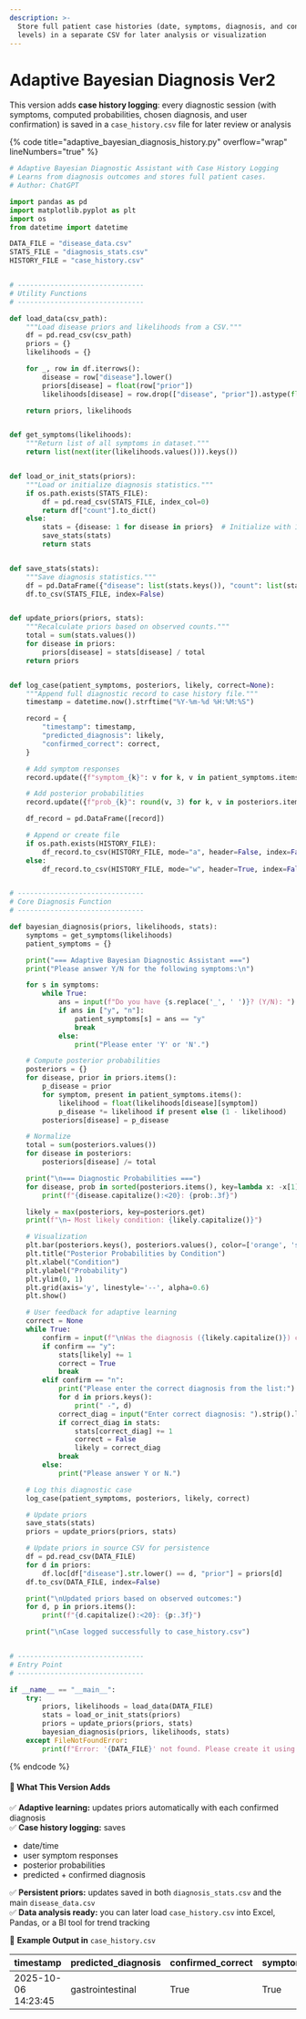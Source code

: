 ```yaml
---
description: >-
  Store full patient case histories (date, symptoms, diagnosis, and confidence
  levels) in a separate CSV for later analysis or visualization
---
```


# Adaptive Bayesian Diagnosis Ver2

This version adds **case history logging**: every diagnostic session (with symptoms, computed probabilities, chosen diagnosis, and user confirmation) is saved in a `case_history.csv` file for later review or analysis

{% code title="adaptive_bayesian_diagnosis_history.py" overflow="wrap" lineNumbers="true" %}
```python
# Adaptive Bayesian Diagnostic Assistant with Case History Logging
# Learns from diagnosis outcomes and stores full patient cases.
# Author: ChatGPT

import pandas as pd
import matplotlib.pyplot as plt
import os
from datetime import datetime

DATA_FILE = "disease_data.csv"
STATS_FILE = "diagnosis_stats.csv"
HISTORY_FILE = "case_history.csv"


# -------------------------------
# Utility Functions
# -------------------------------

def load_data(csv_path):
    """Load disease priors and likelihoods from a CSV."""
    df = pd.read_csv(csv_path)
    priors = {}
    likelihoods = {}

    for _, row in df.iterrows():
        disease = row["disease"].lower()
        priors[disease] = float(row["prior"])
        likelihoods[disease] = row.drop(["disease", "prior"]).astype(float).to_dict()

    return priors, likelihoods


def get_symptoms(likelihoods):
    """Return list of all symptoms in dataset."""
    return list(next(iter(likelihoods.values())).keys())


def load_or_init_stats(priors):
    """Load or initialize diagnosis statistics."""
    if os.path.exists(STATS_FILE):
        df = pd.read_csv(STATS_FILE, index_col=0)
        return df["count"].to_dict()
    else:
        stats = {disease: 1 for disease in priors}  # Initialize with 1 for stability
        save_stats(stats)
        return stats


def save_stats(stats):
    """Save diagnosis statistics."""
    df = pd.DataFrame({"disease": list(stats.keys()), "count": list(stats.values())})
    df.to_csv(STATS_FILE, index=False)


def update_priors(priors, stats):
    """Recalculate priors based on observed counts."""
    total = sum(stats.values())
    for disease in priors:
        priors[disease] = stats[disease] / total
    return priors


def log_case(patient_symptoms, posteriors, likely, correct=None):
    """Append full diagnostic record to case history file."""
    timestamp = datetime.now().strftime("%Y-%m-%d %H:%M:%S")

    record = {
        "timestamp": timestamp,
        "predicted_diagnosis": likely,
        "confirmed_correct": correct,
    }

    # Add symptom responses
    record.update({f"symptom_{k}": v for k, v in patient_symptoms.items()})

    # Add posterior probabilities
    record.update({f"prob_{k}": round(v, 3) for k, v in posteriors.items()})

    df_record = pd.DataFrame([record])

    # Append or create file
    if os.path.exists(HISTORY_FILE):
        df_record.to_csv(HISTORY_FILE, mode="a", header=False, index=False)
    else:
        df_record.to_csv(HISTORY_FILE, mode="w", header=True, index=False)


# -------------------------------
# Core Diagnosis Function
# -------------------------------

def bayesian_diagnosis(priors, likelihoods, stats):
    symptoms = get_symptoms(likelihoods)
    patient_symptoms = {}

    print("=== Adaptive Bayesian Diagnostic Assistant ===")
    print("Please answer Y/N for the following symptoms:\n")

    for s in symptoms:
        while True:
            ans = input(f"Do you have {s.replace('_', ' ')}? (Y/N): ").strip().lower()
            if ans in ["y", "n"]:
                patient_symptoms[s] = ans == "y"
                break
            else:
                print("Please enter 'Y' or 'N'.")

    # Compute posterior probabilities
    posteriors = {}
    for disease, prior in priors.items():
        p_disease = prior
        for symptom, present in patient_symptoms.items():
            likelihood = float(likelihoods[disease][symptom])
            p_disease *= likelihood if present else (1 - likelihood)
        posteriors[disease] = p_disease

    # Normalize
    total = sum(posteriors.values())
    for disease in posteriors:
        posteriors[disease] /= total

    print("\n=== Diagnostic Probabilities ===")
    for disease, prob in sorted(posteriors.items(), key=lambda x: -x[1]):
        print(f"{disease.capitalize():<20}: {prob:.3f}")

    likely = max(posteriors, key=posteriors.get)
    print(f"\n→ Most likely condition: {likely.capitalize()}")

    # Visualization
    plt.bar(posteriors.keys(), posteriors.values(), color=['orange', 'skyblue', 'lightgreen'])
    plt.title("Posterior Probabilities by Condition")
    plt.xlabel("Condition")
    plt.ylabel("Probability")
    plt.ylim(0, 1)
    plt.grid(axis='y', linestyle='--', alpha=0.6)
    plt.show()

    # User feedback for adaptive learning
    correct = None
    while True:
        confirm = input(f"\nWas the diagnosis ({likely.capitalize()}) correct? (Y/N): ").strip().lower()
        if confirm == "y":
            stats[likely] += 1
            correct = True
            break
        elif confirm == "n":
            print("Please enter the correct diagnosis from the list:")
            for d in priors.keys():
                print(" -", d)
            correct_diag = input("Enter correct diagnosis: ").strip().lower()
            if correct_diag in stats:
                stats[correct_diag] += 1
                correct = False
                likely = correct_diag
            break
        else:
            print("Please answer Y or N.")

    # Log this diagnostic case
    log_case(patient_symptoms, posteriors, likely, correct)

    # Update priors
    save_stats(stats)
    priors = update_priors(priors, stats)

    # Update priors in source CSV for persistence
    df = pd.read_csv(DATA_FILE)
    for d in priors:
        df.loc[df["disease"].str.lower() == d, "prior"] = priors[d]
    df.to_csv(DATA_FILE, index=False)

    print("\nUpdated priors based on observed outcomes:")
    for d, p in priors.items():
        print(f"{d.capitalize():<20}: {p:.3f}")

    print("\nCase logged successfully to case_history.csv")


# -------------------------------
# Entry Point
# -------------------------------

if __name__ == "__main__":
    try:
        priors, likelihoods = load_data(DATA_FILE)
        stats = load_or_init_stats(priors)
        priors = update_priors(priors, stats)
        bayesian_diagnosis(priors, likelihoods, stats)
    except FileNotFoundError:
        print(f"Error: '{DATA_FILE}' not found. Please create it using the proper format.")

```
{% endcode %}

#### 🧩 What This Version Adds

✅ **Adaptive learning:** updates priors automatically with each confirmed diagnosis\
✅ **Case history logging:** saves

* date/time
* user symptom responses
* posterior probabilities
* predicted + confirmed diagnosis

✅ **Persistent priors:** updates saved in both `diagnosis_stats.csv` and the main `disease_data.csv`\
✅ **Data analysis ready:** you can later load `case_history.csv` into Excel, Pandas, or a BI tool for trend tracking

🧾 **Example Output in** `case_history.csv`

| timestamp           | predicted\_diagnosis | confirmed\_correct | symptom\_fever | symptom\_cough | symptom\_nausea | prob\_flu | prob\_cold | prob\_gastrointestinal |
| ------------------- | -------------------- | ------------------ | -------------- | -------------- | --------------- | --------- | ---------- | ---------------------- |
| 2025-10-06 14:23:45 | gastrointestinal     | True               | True           | False          | True            | 0.12      | 0.08       | 0.80                   |
